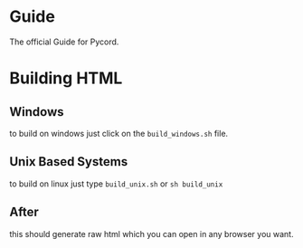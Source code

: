 # Guide
The official Guide for Pycord.

# Building HTML

## Windows
to build on windows just click on the `build_windows.sh` file.

## Unix Based Systems
to build on linux just type `build_unix.sh` or `sh build_unix`

## After
this should generate raw html which you can open in any browser you want.
